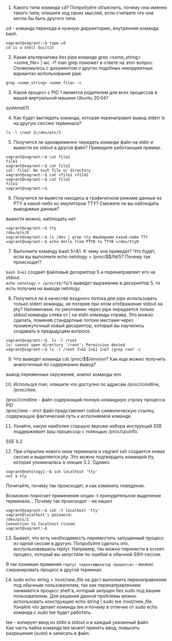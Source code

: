 1. Какого типа команда cd? Попробуйте объяснить, почему она именно такого типа; опишите ход своих мыслей, если считаете что она могла бы быть другого типа.   

cd - команда перехода в нужную дирректорию, внутренняя команда bash.
```
vagrant@vagrant:~$ type cd
cd is a shell builtin
```

2. Какая альтернатива без pipe команде grep <some_string> <some_file> | wc -l? man grep поможет в ответе на этот вопрос. Ознакомьтесь с документом о других подобных некорректных вариантах использования pipe.   

```grep <some_string> <some_file> -c ``` 

3. Какой процесс с PID 1 является родителем для всех процессов в вашей виртуальной машине Ubuntu 20.04?   

systemd(1)   

4. Как будет выглядеть команда, которая перенаправит вывод stderr ls на другую сессию терминала?   

```ls -l \root 2>/dev/pts/1``` 

5. Получится ли одновременно передать команде файл на stdin и вывести ее stdout в другой файл? Приведите работающий пример.   

```
vagrant@vagrant:~$ cat file1
file1
vagrant@vagrant:~$ cat file2
cat: file2: No such file or directory
vagrant@vagrant:~$ cat <file1 >file2
vagrant@vagrant:~$ cat file2
file1
vagrant@vagrant:~$
```

6. Получится ли вывести находясь в графическом режиме данные из PTY в какой-либо из эмуляторов TTY? Сможете ли вы наблюдать выводимые данные?   

вывести можно, наблюдать нет
```
vagrant@vagrant:~$ tty
/dev/pts/0
vagrant@vagrant:~$ ls /dev | grep tty #выбираем какой-либо TTY
vagrant@vagrant:~$ echo Hello from PTY0 to TTY0 >/dev/tty0
```

7. Выполните команду bash 5>&1. К чему она приведет? Что будет, если вы выполните echo netology > /proc/$$/fd/5? Почему так происходит?   

```bash 5>&1``` создает файловый дескриптор 5 и перенаправляет его на stdout.    
```echo netology > /proc/$$/fd/5``` выведет выражение в дескриптор 5, то есть получим на выводе netology.

8. Получится ли в качестве входного потока для pipe использовать только stderr команды, не потеряв при этом отображение stdout на pty? Напоминаем: по умолчанию через pipe передается только stdout команды слева от | на stdin команды справа. Это можно сделать, поменяв стандартные потоки местами через промежуточный новый дескриптор, который вы научились создавать в предыдущем вопросе.   

```
vagrant@vagrant:~$  ls -l /root
ls: cannot open directory '/root': Permission denied
vagrant@vagrant:~$ ls -l /root 7>&2 2>&1 1>&7 |grep root -c
```

9. Что выведет команда cat /proc/$$/environ? Как еще можно получить аналогичный по содержанию вывод?   

вывод переменных окружения, аналог команды env   

10. Используя man, опишите что доступно по адресам /proc/<PID>/cmdline, /proc/<PID>/exe.   

/proc/<PID>/cmdline - файл содержащий полную командную строку процесса PID    
/proc/<PID>/exe - этот файл представляет собой символическую ссылку, содержащую фактический путь к исполняемой команде.    

11. Узнайте, какую наиболее старшую версию набора инструкций SSE поддерживает ваш процессор с помощью /proc/cpuinfo.

SSE 4.2   

12. При открытии нового окна терминала и vagrant ssh создается новая сессия и выделяется pty. Это можно подтвердить командой tty, которая упоминалась в лекции 3.2. Однако:

```
vagrant@netology1:~$ ssh localhost 'tty'
not a tty
```
Почитайте, почему так происходит, и как изменить поведение.   


Возможно помогает применение опции -t принудительное выделение терминала... Почему так происходит - не нашел    
```
vagrant@vagrant:~$ ssh -t localhost 'tty'
vagrant@localhost's password:
/dev/pts/2
Connection to localhost closed.
vagrant@vagrant:~$
```


13. Бывает, что есть необходимость переместить запущенный процесс из одной сессии в другую. Попробуйте сделать это, воспользовавшись reptyr. Например, так можно перенести в screen процесс, который вы запустили по ошибке в обычной SSH-сессии.

Я так понимаю применяя ```reptyr <идентификатор процесса>``` - можно сэкранировать процесс в другой терминал.

14. sudo echo string > /root/new_file не даст выполнить перенаправление под обычным пользователем, так как перенаправлением занимается процесс shell'а, который запущен без sudo под вашим пользователем. Для решения данной проблемы можно использовать конструкцию echo string | sudo tee /root/new_file. Узнайте что делает команда tee и почему в отличие от sudo echo команда с sudo tee будет работать.   

tee - копирует ввод из stdin в stdout и в каждый указанный файл.   
Как часть пайпа команда tee может принять ввод, повысить разрешения (sudo) и записать в файл.

